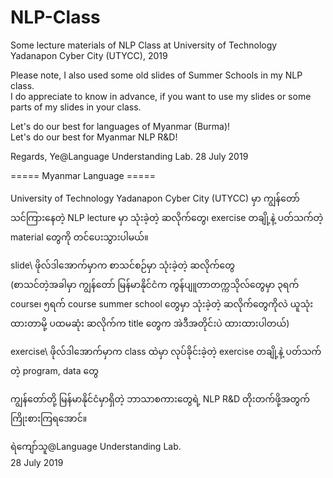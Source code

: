 # NLP-Class

Some lecture materials of NLP Class at University of Technology Yadanapon Cyber City (UTYCC), 2019

Please note, I also used some old slides of Summer Schools in my NLP class.  
I do appreciate to know in advance, if you want to use my slides or some parts of my slides in your class.  

Let's do our best for languages of Myanmar (Burma)!  
Let's do our best for Myanmar NLP R&D!  

Regards,
Ye@Language Understanding Lab.
28 July 2019  

===== Myanmar Language =====

University of Technology Yadanapon Cyber City (UTYCC) မှာ ကျွန်တော် သင်ကြားနေတဲ့ NLP lecture မှာ သုံးခဲ့တဲ့ ဆလိုက်တွေ၊ exercise တချို့နဲ့ ပတ်သက်တဲ့ material တွေကို တင်ပေးသွားပါမယ်။  

slide\ ဖိုလ်ဒါအောက်မှာက စာသင်စဉ်မှာ သုံးခဲ့တဲ့ ဆလိုက်တွေ  
(စာသင်တဲ့အခါမှာ ကျွန်တော် မြန်မာနိုင်ငံက ကွန်ပျူတာတက္ကသိုလ်တွေမှာ ၃ရက် course၊ ၅ရက် course summer school တွေမှာ သုံးခဲ့တဲ့ ဆလိုက်တွေကိုလဲ ယူသုံးထားတာမို့ ပထမဆုံး ဆလိုက်က title တွေက အဲဒီအတိုင်းပဲ ထားထားပါတယ်)

exercise\ ဖိုလ်ဒါအောက်မှာက class ထဲမှာ လုပ်ခိုင်းခဲ့တဲ့ exercise တချို့နဲ့ ပတ်သက်တဲ့ program, data တွေ  

ကျွန်တော်တို့ မြန်မာနိုင်ငံမှာရှိတဲ့ ဘာသာစကားတွေရဲ့ NLP R&D တိုးတက်ဖို့အတွက် ကြိုးစားကြရအောင်။  

ရဲကျော်သူ@Language Understanding Lab.  
28 July 2019  

